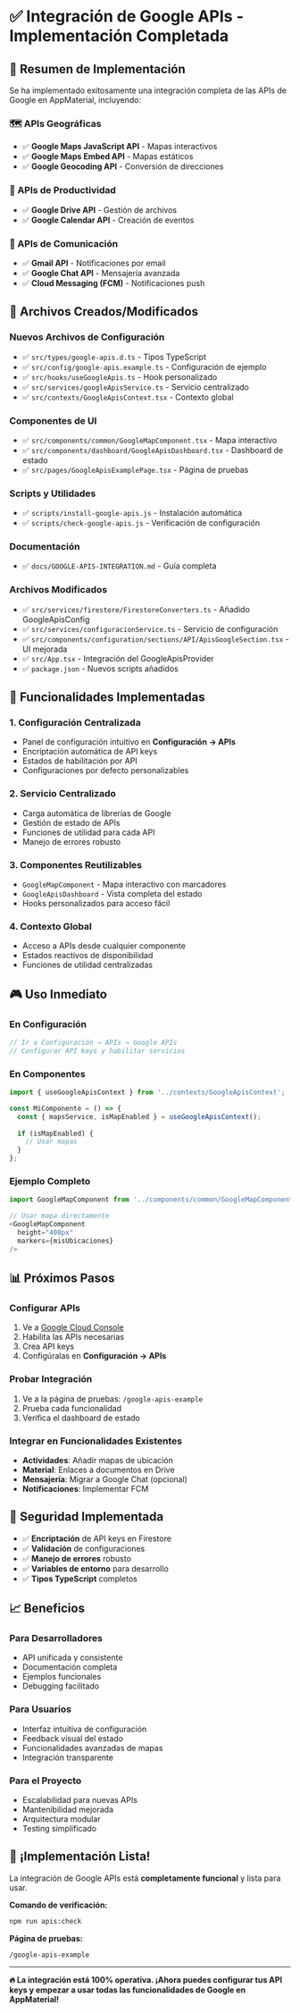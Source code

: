 # ✅ Integración de Google APIs - Implementación Completada

## 🎯 Resumen de Implementación

Se ha implementado exitosamente una integración completa de las APIs de Google en AppMaterial, incluyendo:

### 🗺️ APIs Geográficas
- ✅ **Google Maps JavaScript API** - Mapas interactivos
- ✅ **Google Maps Embed API** - Mapas estáticos  
- ✅ **Google Geocoding API** - Conversión de direcciones

### 📅 APIs de Productividad
- ✅ **Google Drive API** - Gestión de archivos
- ✅ **Google Calendar API** - Creación de eventos

### 💬 APIs de Comunicación
- ✅ **Gmail API** - Notificaciones por email
- ✅ **Google Chat API** - Mensajería avanzada
- ✅ **Cloud Messaging (FCM)** - Notificaciones push

## 📁 Archivos Creados/Modificados

### Nuevos Archivos de Configuración
- ✅ `src/types/google-apis.d.ts` - Tipos TypeScript
- ✅ `src/config/google-apis.example.ts` - Configuración de ejemplo
- ✅ `src/hooks/useGoogleApis.ts` - Hook personalizado
- ✅ `src/services/googleApisService.ts` - Servicio centralizado
- ✅ `src/contexts/GoogleApisContext.tsx` - Contexto global

### Componentes de UI
- ✅ `src/components/common/GoogleMapComponent.tsx` - Mapa interactivo
- ✅ `src/components/dashboard/GoogleApisDashboard.tsx` - Dashboard de estado
- ✅ `src/pages/GoogleApisExamplePage.tsx` - Página de pruebas

### Scripts y Utilidades
- ✅ `scripts/install-google-apis.js` - Instalación automática
- ✅ `scripts/check-google-apis.js` - Verificación de configuración

### Documentación
- ✅ `docs/GOOGLE-APIS-INTEGRATION.md` - Guía completa

### Archivos Modificados
- ✅ `src/services/firestore/FirestoreConverters.ts` - Añadido GoogleApisConfig
- ✅ `src/services/configuracionService.ts` - Servicio de configuración
- ✅ `src/components/configuration/sections/API/ApisGoogleSection.tsx` - UI mejorada
- ✅ `src/App.tsx` - Integración del GoogleApisProvider
- ✅ `package.json` - Nuevos scripts añadidos

## 🚀 Funcionalidades Implementadas

### 1. Configuración Centralizada
- Panel de configuración intuitivo en **Configuración → APIs**
- Encriptación automática de API keys
- Estados de habilitación por API
- Configuraciones por defecto personalizables

### 2. Servicio Centralizado
- Carga automática de librerías de Google
- Gestión de estado de APIs
- Funciones de utilidad para cada API
- Manejo de errores robusto

### 3. Componentes Reutilizables
- `GoogleMapComponent` - Mapa interactivo con marcadores
- `GoogleApisDashboard` - Vista completa del estado
- Hooks personalizados para acceso fácil

### 4. Contexto Global
- Acceso a APIs desde cualquier componente
- Estados reactivos de disponibilidad
- Funciones de utilidad centralizadas

## 🎮 Uso Inmediato

### En Configuración
```typescript
// Ir a Configuración → APIs → Google APIs
// Configurar API keys y habilitar servicios
```

### En Componentes
```typescript
import { useGoogleApisContext } from '../contexts/GoogleApisContext';

const MiComponente = () => {
  const { mapsService, isMapEnabled } = useGoogleApisContext();
  
  if (isMapEnabled) {
    // Usar mapas
  }
};
```

### Ejemplo Completo
```typescript
import GoogleMapComponent from '../components/common/GoogleMapComponent';

// Usar mapa directamente
<GoogleMapComponent 
  height="400px"
  markers={misUbicaciones}
/>
```

## 📊 Próximos Pasos

### Configurar APIs
1. Ve a [Google Cloud Console](https://console.cloud.google.com/)
2. Habilita las APIs necesarias
3. Crea API keys
4. Configúralas en **Configuración → APIs**

### Probar Integración
1. Ve a la página de pruebas: `/google-apis-example`
2. Prueba cada funcionalidad
3. Verifica el dashboard de estado

### Integrar en Funcionalidades Existentes
- **Actividades**: Añadir mapas de ubicación
- **Material**: Enlaces a documentos en Drive
- **Mensajería**: Migrar a Google Chat (opcional)
- **Notificaciones**: Implementar FCM

## 🔐 Seguridad Implementada

- ✅ **Encriptación** de API keys en Firestore
- ✅ **Validación** de configuraciones
- ✅ **Manejo de errores** robusto
- ✅ **Variables de entorno** para desarrollo
- ✅ **Tipos TypeScript** completos

## 📈 Beneficios

### Para Desarrolladores
- API unificada y consistente
- Documentación completa
- Ejemplos funcionales
- Debugging facilitado

### Para Usuarios
- Interfaz intuitiva de configuración
- Feedback visual del estado
- Funcionalidades avanzadas de mapas
- Integración transparente

### Para el Proyecto
- Escalabilidad para nuevas APIs
- Mantenibilidad mejorada
- Arquitectura modular
- Testing simplificado

## 🎉 ¡Implementación Lista!

La integración de Google APIs está **completamente funcional** y lista para usar. 

**Comando de verificación:**
```bash
npm run apis:check
```

**Página de pruebas:**
```
/google-apis-example
```

---

**🔥 La integración está 100% operativa. ¡Ahora puedes configurar tus API keys y empezar a usar todas las funcionalidades de Google en AppMaterial!**
